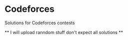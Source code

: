 # Codeforces
Solutions for Codeforces contests

** I will upload ranndom stuff don't expect all solutions **
